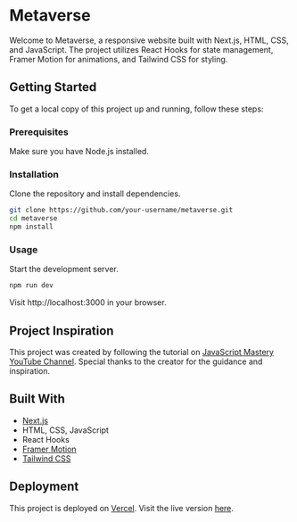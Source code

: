 # Metaverse

Welcome to Metaverse, a responsive website built with Next.js, HTML, CSS, and JavaScript. The project utilizes React Hooks for state management, Framer Motion for animations, and Tailwind CSS for styling.

## Getting Started

To get a local copy of this project up and running, follow these steps:

### Prerequisites

Make sure you have Node.js installed.

### Installation
Clone the repository and install dependencies.

```bash
git clone https://github.com/your-username/metaverse.git
cd metaverse
npm install
```

### Usage
Start the development server.

```bash
npm run dev
```

Visit http://localhost:3000 in your browser.

## Project Inspiration

This project was created by following the tutorial on [JavaScript Mastery YouTube Channel](https://www.youtube.com/@javascriptmastery). Special thanks to the creator for the guidance and inspiration.

## Built With

- [Next.js](https://nextjs.org/)
- HTML, CSS, JavaScript
- React Hooks
- [Framer Motion](https://www.framer.com/motion/)
- [Tailwind CSS](https://tailwindcss.com/)

## Deployment

This project is deployed on [Vercel](https://vercel.com/). Visit the live version [here](https://metaverse-dv192.vercel.app/).
